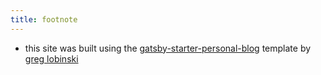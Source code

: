 ```yaml
---
title: footnote
---
```


* this site was built using the [gatsby-starter-personal-blog](https://github.com/greglobinski/gatsby-starter-personal-blog) template by [greg lobinski](https://www.greglobinski.com)
